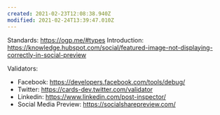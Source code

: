 ```yaml
---
created: 2021-02-23T12:08:38.940Z
modified: 2021-02-24T13:39:47.010Z
---
```

Standards: https://ogp.me/#types
Introduction: https://knowledge.hubspot.com/social/featured-image-not-displaying-correctly-in-social-preview

Validators:

* Facebook: https://developers.facebook.com/tools/debug/
 * Twitter: https://cards-dev.twitter.com/validator
* Linkedin: https://www.linkedin.com/post-inspector/
* Social Media Preview: https://socialsharepreview.com/

